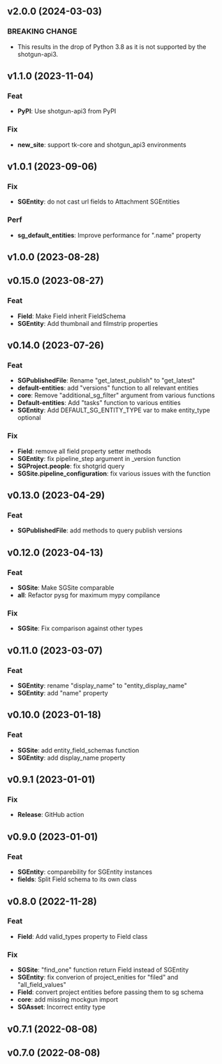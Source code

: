 ## v2.0.0 (2024-03-03)

### BREAKING CHANGE

- This results in the drop of Python 3.8 as it is not supported by the shotgun-api3.

## v1.1.0 (2023-11-04)

### Feat

- **PyPI**: Use shotgun-api3 from PyPI

### Fix

- **new_site**: support tk-core and shotgun_api3 environments

## v1.0.1 (2023-09-06)

### Fix

- **SGEntity**: do not cast url fields to Attachment SGEntities

### Perf

- **sg_default_entities**: Improve performance for ".name" property

## v1.0.0 (2023-08-28)

## v0.15.0 (2023-08-27)

### Feat

- **Field**: Make Field inherit FieldSchema
- **SGEntity**: Add thumbnail and filmstrip properties

## v0.14.0 (2023-07-26)

### Feat

- **SGPublishedFile**: Rename "get_latest_publish" to "get_latest"
- **default-entities**: add "versions" function to all relevant entities
- **core**: Remove "additional_sg_filter" argument from various functions
- **Default-entities**: Add "tasks" function to various entities
- **SGEntity**: Add DEFAULT_SG_ENTITY_TYPE var to make entity_type optional

### Fix

- **Field**: remove all field property setter methods
- **SGEntity**: fix pipeline_step argument in _version function
- **SGProject.people**: fix shotgrid query
- **SGSite.pipeline_configuration**: fix various issues with the function

## v0.13.0 (2023-04-29)

### Feat

- **SGPublishedFile**: add methods to query publish versions

## v0.12.0 (2023-04-13)

### Feat

- **SGSite**: Make SGSite comparable
- **all**: Refactor pysg for maximum mypy compilance

### Fix

- **SGSite**: Fix comparison against other types

## v0.11.0 (2023-03-07)

### Feat

- **SGEntity**: rename "display_name" to "entity_display_name"
- **SGEntity**: add "name" property

## v0.10.0 (2023-01-18)

### Feat

- **SGSite**: add entity_field_schemas function
- **SGEntity**: add display_name property

## v0.9.1 (2023-01-01)

### Fix

- **Release**: GitHub action

## v0.9.0 (2023-01-01)

### Feat

- **SGEntity**: comparebility for SGEntity instances
- **fields**: Split Field schema to its own class

## v0.8.0 (2022-11-28)

### Feat

- **Field**: Add valid_types property to Field class

### Fix

- **SGSite**: "find_one" function return Field instead of SGEntity
- **SGEntity**: fix converion of project_enities for "filed" and "all_field_values"
- **Field**: convert project entities before passing them to sg schema
- **core**: add missing mockgun import
- **SGAsset**: Incorrect entity type

## v0.7.1 (2022-08-08)

## v0.7.0 (2022-08-08)
